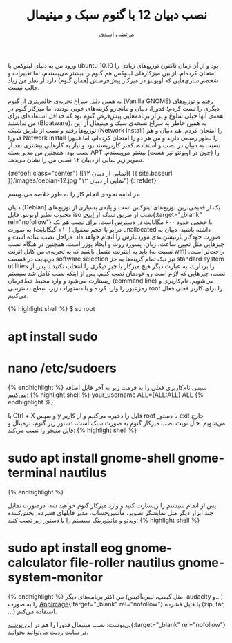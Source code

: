 ﻿---
layout: post
title: نصب دبیان 12 با گنوم سبک و مینیمال
author: مرتضی اسدی
persianDate: جمعه ۲۴ شهریور ۱۴۰۲
tags:
- مرتضی-اسدی
- معرفی-سیستم-عامل
- نصب-دبیان
---

ورود من به دنیای لینوکس با ubuntu 10.10 بود و از آن زمان تاکنون توزیع‌های زیادی را امتحان کرده‌ام. از بین میزکارهای لینوکس هم گنوم را بیشتر می‌پسندم، اما تغییرات و شخصی‌سازی‌هایی که اوبونتو در میزکار پیش‌فرضش (همان گنوم) دارد از نظر من زیاد جالب نیست.



 به همین دلیل سراغ تجربه‌ی خالص‌تری از گنوم (Vanilla GNOME) رفتم و توزیع‌های دیگری را تست کردم؛ فدورا، دبیان و مانجارو گزینه‌های خوبی بودند، اما میزکار گنوم در همه‌ی آنها خیلی شلوغ و پر از برنامه‌هایی پیش‌فرض گنوم بود که حداقل استفاده‌ای برای من نداشتند (Bloatware). به همین خاطر به سراغ نسخه‌ی سبک و مینیمال از این توزیع‌ها رفتم و نصب از طریق شبکه (Network install) را امتحان کردم. هم دبیان و هم فدورا Network install را بطور رسمی دارند و من هر دو را امتحان کرده‌ام، اما فدورا نسبت به دبیان در نصب و استفاده، کمتر کاربرپسند بود و نیاز به کارهایی بیشتری بعد از نصب بود، همچنین من مدیر بسته APT را (چون در اوبونتو نیز هست) بیشتر می‌پسندم. تصویر زیر نمایی از دبیان ۱۲ نصبی من را نشان می‌دهد.

{:refdef: class="center"}
![نمایی از دبیان ۱۲]( {{ site.baseurl }}/images/debian-12.jpg "نمایی از دبیان ۱۲")
{: refdef}



 در ادامه نحوه‌ی انجام کار را به طور خلاصه می‌نویسم.

دبیان (Debian) یک از قدیمی‌ترین توزیع‌های لینوکس است و پایه‌ی بسیاری از توزیع‌های محبوب نظیر اوبونتو. فایل iso نصب از طریق شبکه از [اینجا](https://www.debian.org/CD/netinst){:target="_blank" rel="nofollow"} با حجمی جدود ۶۰۰ مگابایت در دسترس است. برای نصب هم یک درایو با حجم معقول (۱۰+ گیگابایت) به صورت unallocated داشته باشید، دبیان به صورت خودکار پارتیشن‌بندی موردنیازش را انجام خواهد داد. مراحل نصب ساده است و چیزهایی مثل تعیین ساعت، زبان، پسورد روت و ایجاد یوزر است. همچنین در هنگام نصب باید به اینترنت متصل باشید که به تجربه‌ی من کابل اترنت (نسبت به wifi) راحت‌تر است. درنهایت در قسمت software selection نیز تیک تمام گزینه‌ها به جز standard system utilities را بردارید، به عبارت دیگر هیچ میزکار یا چیز دیگری را انتخاب نکنید تا پس از نصب، چیزهایی که لازم است رو خودمان نصب کنیم. پس از اینکه نصب کامل شد سیستم ریستارت می‌شود و وارد محیط خط‌فرمان (command line) می‌شویم، نام‌کاربری و رمزعبور را وارد کرده و با دستورات زیر، سطح دسترسی root را برای کاربر فعلی فعال می‌کنیم:

{% highlight shell %}
$ su root
# apt install sudo
# nano /etc/sudoers
{% endhighlight %} 
سپس نام‌کاربری فعلی را به فرمت زیر به آخر فایل اضافه می‌کنیم:
{% highlight shell %}
your_username    ALL=(ALL:ALL) ALL
{% endhighlight %} 

با Ctrl + X و سپس y  فایل را ذخیره می‌کنیم و از کاربر root با دستور exit خارج می‌شویم. حال نوبت نصب میزکار گنوم به صورت سبک است، دستور زیر گنوم، ترمینال و فایل منیجر را نصب می‌کند:
{% highlight shell %}
# sudo apt install gnome-shell gnome-terminal nautilus
{% endhighlight %} 

پس از اتمام سیستم را ریستارت کنید و وارد میزکار گنوم خواهید شد، درصورت تمایل چند ابزار دیگر مثل نمایشگر تصویر، ماشین‌حساب، مدیر فایلهای فشرده، پخش‌کننده ویدئو و مانیتورینگ سیستم را با دستور زیر نصب کنید:
{% highlight shell %}
# sudo apt install eog gnome-calculator file-roller nautilus gnome-system-monitor
{% endhighlight %} 
من اکثر برنامه‌های دیگر (مثل گیمپ، لیبره‌آفیس، audacity و…) را به صورت [AppImage](https://appimage.org/){:target="_blank" rel="nofollow"} یا فایل فشرده (zip, tar, …) استفاده می‌کنم.

پی‌نوشت: نصب مینیمال فدورا را هم در [این نوشته](https://www.reddit.com/r/Fedora/comments/klrajo/how_to_install_vanilla_gnome/){:target="_blank" rel="nofollow"} در سایت ردیت می‌توانید بخوانید.
